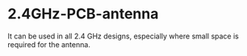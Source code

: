 # 2.4GHz-PCB-antenna
It can be used in all 2.4 GHz designs, especially where small space is required for the antenna. 
